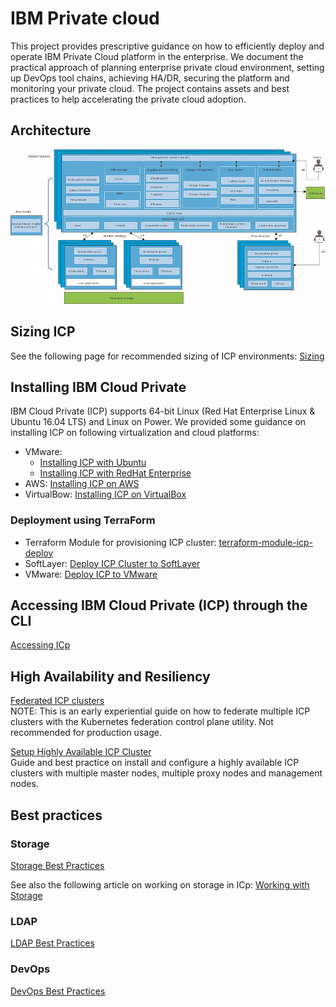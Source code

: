 # IBM Private cloud

This project provides prescriptive guidance on how to efficiently deploy and operate IBM Private Cloud platform in the enterprise. We document the practical approach of planning enterprise private cloud environment, setting up DevOps tool chains, achieving HA/DR, securing the platform and monitoring your private cloud. The project contains assets and best practices to help accelerating the private cloud adoption.

## Architecture

![Architecture](architecture_1.2.jpeg)

## Sizing ICP

See the following page for recommended sizing of ICP environments: [Sizing](Sizing.md)

## Installing IBM Cloud Private

IBM Cloud Private (ICP) supports 64-bit Linux (Red Hat Enterprise Linux & Ubuntu 16.04 LTS) and Linux on Power. We provided some guidance on installing ICP on following virtualization and cloud platforms:

* VMware:
  *  [Installing ICP with Ubuntu](Installing_ICp_on_prem_ubuntu.md)
  *  [Installing ICP with RedHat Enterprise](rhel_install/Installing_ICP_on_prem_rhel.md)  
* AWS: [Installing ICP on AWS](Installing_ICp_on_aws.md)
* VirtualBow: [Installing ICP on VirtualBox](https://github.com/ibm-cloud-architecture/refarch-privatecloud-virtualbox)

### Deployment using TerraForm
* Terraform Module for provisioning ICP cluster: [terraform-module-icp-deploy](https://github.com/ibm-cloud-architecture/terraform-module-icp-deploy)
* SoftLayer: [Deploy ICP Cluster to SoftLayer](https://github.com/ibm-cloud-architecture/terraform-icp-softlayer)
* VMware: [Deploy ICP to VMware](https://github.com/ibm-cloud-architecture/terraform-icp-vmware)

## Accessing IBM Cloud Private (ICP) through the CLI

[Accessing ICp](Accessing_ICp_through_CLI.md)

## High Availability and Resiliency

  [Federated ICP clusters](Resiliency/Federating_ICP_clusters.md)   
  NOTE: This is an early experiential guide on how to federate multiple ICP clusters with the Kubernetes federation control plane utility. Not recommended for production usage.

  [Setup Highly Available ICP Cluster](Resiliency/Configure_HA_ICP_cluster.md)   
  Guide and best practice on install and configure a highly available ICP clusters with multiple master nodes, multiple proxy nodes and management nodes.   

## Best practices

### Storage

[Storage Best Practices](ICp-Storage_best_practice.md)

See also the following article on working on storage in ICp: [Working with Storage](https://www.ibm.com/developerworks/community/blogs/fe25b4ef-ea6a-4d86-a629-6f87ccf4649e/entry/Working_with_storage?lang=en)

### LDAP

[LDAP Best Practices](ICP%20LDAP%20Best%20Practices.md)

### DevOps

[DevOps Best Practices](Implementing%20DevOps%20for%20IBM%20Cloud.private.md)
